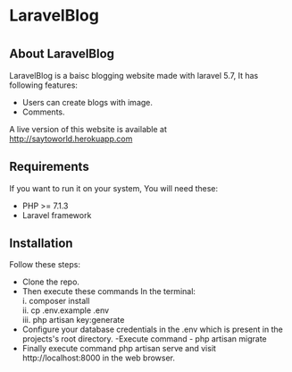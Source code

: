 <h1>LaravelBlog<h1>


## About LaravelBlog

LaravelBlog is a baisc blogging website made with laravel 5.7, It has following features:
- Users can create blogs with image.
- Comments.

A live version of this website is available at http://saytoworld.herokuapp.com


## Requirements

If you want to run it on your system, You will need these:

- PHP >= 7.1.3
- Laravel framework


## Installation

Follow these steps:

- Clone the repo.
- Then execute these commands In the terminal:</br>
    i. composer install</br>
    ii. cp .env.example .env</br>
    iii. php artisan key:generate
- Configure your database credentials in the .env which is present in the projects's root directory.
-Execute command - php artisan migrate
- Finally execute command php artisan serve and visit http://localhost:8000 in the web browser.
